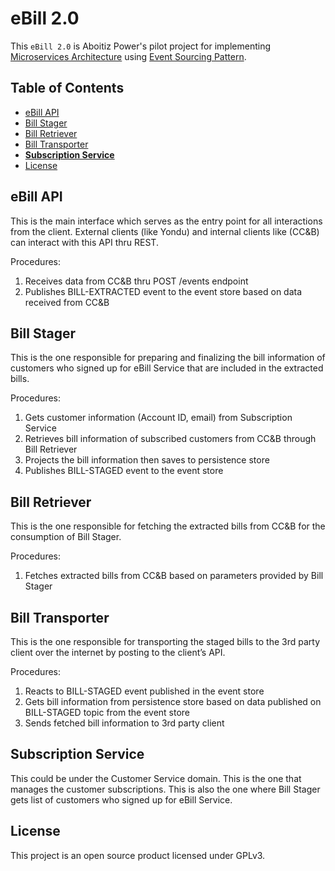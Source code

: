 # eBill 2.0

This `eBill 2.0` is Aboitiz Power's pilot project for implementing [Microservices Architecture](https://martinfowler.com/articles/microservices.html) using [Event Sourcing Pattern](https://www.martinfowler.com/eaaDev/EventSourcing.html).

## Table of Contents

-   [eBill API](#ebill-api)
-   [Bill Stager](#bill-stager)
-   [Bill Retriever](#bill-retriever)
-   [Bill Transporter](#bill-transporter)
-   [**Subscription Service**](#subscription-service)
-   [License](#license)
	
## eBill API

This is the main interface which serves as the entry point for all interactions from the client. External clients (like Yondu) and internal clients like (CC&B) can interact with this API thru REST.

Procedures:
1.	Receives data from CC&B thru POST /events endpoint
2.	Publishes BILL-EXTRACTED event to the event store based on data received from CC&B

## Bill Stager

This is the one responsible for preparing and finalizing the bill information of customers who signed up for eBill Service that are included in the extracted bills.

Procedures:
1.	Gets customer information (Account ID, email) from Subscription Service
2.	Retrieves bill information of subscribed customers from CC&B through Bill Retriever
3.	Projects the bill information then saves to persistence store
4.	Publishes BILL-STAGED event to the event store


## Bill Retriever

This is the one responsible for fetching the extracted bills from CC&B for the consumption of Bill Stager.

Procedures:
1.	Fetches extracted bills from CC&B based on parameters provided by Bill Stager


## Bill Transporter

This is the one responsible for transporting the staged bills to the 3rd party client over the internet by posting to the client’s API.

Procedures:
1.	Reacts to BILL-STAGED event published in the event store
2.	Gets bill information from persistence store based on data published on BILL-STAGED topic from the event store
3.	Sends fetched bill information to 3rd party client


## Subscription Service

This could be under the Customer Service domain. This is the one that manages the customer subscriptions. This is also the one where Bill Stager gets list of customers who signed up for eBill Service.

## License

This project is an open source product licensed under GPLv3.